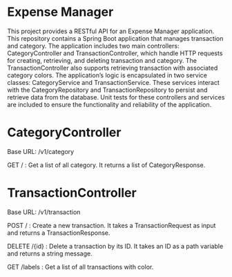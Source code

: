 # Expense Manager
This project provides a RESTful API for an Expense Manager application. This repository contains a Spring Boot application that manages transaction and category. The application includes two main controllers: CategoryController and TransactionController, which handle HTTP requests for creating, retrieving, and deleting transaction and category. The TransactionController also supports retrieving transaction with associated category colors. The application’s logic is encapsulated in two service classes: CategoryService and TransactionService. These services interact with the CategoryRepository and TransactionRepository to persist and retrieve data from the database. Unit tests for these controllers and services are included to ensure the functionality and reliability of the application.

# CategoryController

Base URL: /v1/category

GET / : Get a list of all category. It returns a list of CategoryResponse.

# TransactionController

Base URL: /v1/transaction

POST / : Create a new transaction. It takes a TransactionRequest as input and returns a TransactionResponse.

DELETE /{id} : Delete a transaction by its ID. It takes an ID as a path variable and returns a string message.

GET /labels : Get a list of all transactions with color.
